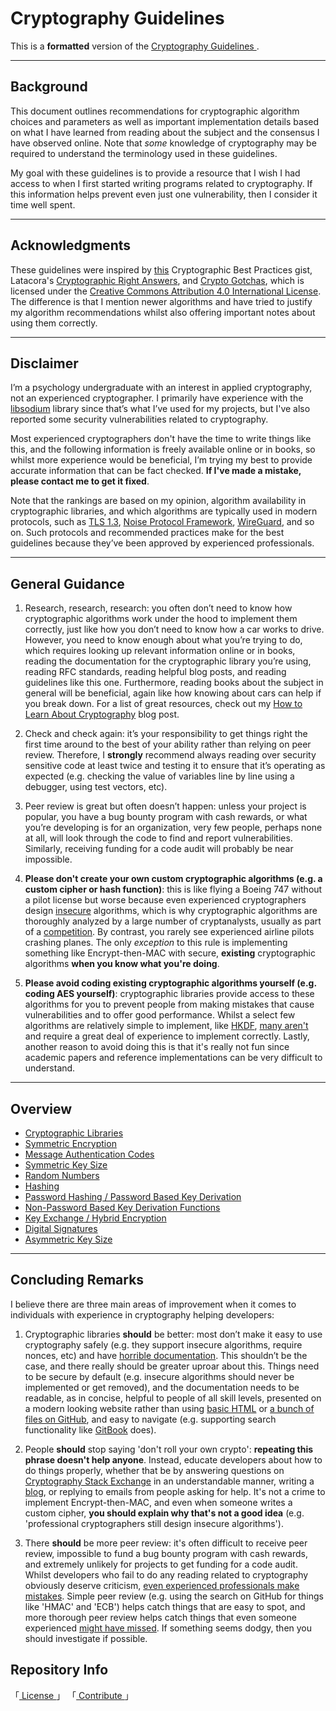 
[ License ]: https://creativecommons.org/licenses/by-sa/4.0/
[ Creative Commons ]: https://i.creativecommons.org/l/by-sa/4.0/88x31.png
[ Inspiration ]: https://gist.github.com/atoponce/07d8d4c833873be2f68c34f9afc5a78a#file-gistfile1-md
[ Latacora ]: https://latacora.singles/2018/04/03/cryptographic-right-answers.html
[ Gotchas ]: https://github.com/SalusaSecondus/CryptoGotchas
[ Samuel ]: https://samuellucas.com/
[ Discussions ]: https://github.com/samuel-lucas6/Cryptography-Guidelines/discussions
[ Pull Request ]: https://github.com/samuel-lucas6/Cryptography-Guidelines/pulls
[ Libsodium ]: https://doc.libsodium.org/
[ TLS1.3 ]: https://www.davidwong.fr/tls13/
[ Noise Protocol ]: https://noiseprotocol.org/noise.html
[ WireGuard ]: https://www.wireguard.com/protocol/
[ Learn Cryptography ]: https://samuellucas.com/blog/how-to-learn-about-cryptography.html
[ Sha3 ]: https://competitions.cr.yp.to/sha3.html
[ Competition ]: https://competitions.cr.yp.to/index.html
[ Simple Implementation ]: https://datatracker.ietf.org/doc/html/rfc5869
[ Difficult Implementation ]: https://loup-vaillant.fr/articles/implementing-elligator
[ Horrible Documentation ]: https://www.openssl.org/docs/
[ Basic HTML ]: https://nacl.cr.yp.to/index.html
[ Github Files ]: https://github.com/google/tink/tree/master/docs
[ Stack Exchange ]: https://crypto.stackexchange.com/
[ Search Functionality ]: https://doc.libsodium.org/
[ Professional Mistakes ]: https://github.com/agl/ed25519/issues/27
[ Missed Mistakes ]: https://github.com/str4d/rage/issues/195
[ Cryptography Guidelines ]: https://github.com/samuel-lucas6/Cryptography-Guidelines
[ Contribute ]: ./CONTRIBUTE.md


# Cryptography Guidelines

This is a **formatted** version of the [ Cryptography Guidelines ].


---

## Background

This document outlines recommendations for cryptographic algorithm choices and parameters as well as important implementation details based on what I have learned from reading about the subject and the consensus I have observed online. Note that *some* knowledge of cryptography may be required to understand the terminology used in these guidelines.

My goal with these guidelines is to provide a resource that I wish I had access to when I first started writing programs related to cryptography. If this information helps prevent even just one vulnerability, then I consider it time well spent.

---

## Acknowledgments

These guidelines were inspired by [this][ Inspiration ] Cryptographic Best Practices gist, Latacora's [Cryptographic Right Answers][ Latacora ], and [Crypto Gotchas][ Gotchas ], which is licensed under the [Creative Commons Attribution 4.0 International License][ License ]. The difference is that I mention newer algorithms and have tried to justify my algorithm recommendations whilst also offering important notes about using them correctly.

---

## Disclaimer

I’m a psychology undergraduate with an interest in applied cryptography, not an experienced cryptographer. I primarily have experience with the [libsodium][ Libsodium ] library since that’s what I’ve used for my projects, but I've also reported some security vulnerabilities related to cryptography.

Most experienced cryptographers don't have the time to write things like this, and the following information is freely available online or in books, so whilst more experience would be beneficial, I’m trying my best to provide accurate information that can be fact checked. **If I've made a mistake, please contact me to get it fixed**.

Note that the rankings are based on my opinion, algorithm availability in cryptographic libraries, and which algorithms are typically used in modern protocols, such as [TLS 1.3][ TLS1.3 ], [Noise Protocol Framework][ Noise Protocol ], [WireGuard][ WireGuard ], and so on. Such protocols and recommended practices make for the best guidelines because they’ve been approved by experienced professionals.

---

## General Guidance

1. Research, research, research: you often don’t need to know how cryptographic algorithms work under the hood to implement them correctly, just like how you don’t need to know how a car works to drive. However, you need to know enough about what you’re trying to do, which requires looking up relevant information online or in books, reading the documentation for the cryptographic library you’re using, reading RFC standards, reading helpful blog posts, and reading guidelines like this one. Furthermore, reading books about the subject in general will be beneficial, again like how knowing about cars can help if you break down. For a list of great resources, check out my [How to Learn About Cryptography][ Learn Cryptography ] blog post.

2. Check and check again: it’s your responsibility to get things right the first time around to the best of your ability rather than relying on peer review. Therefore, I **strongly** recommend always reading over security sensitive code at least twice and testing it to ensure that it’s operating as expected (e.g. checking the value of variables line by line using a debugger, using test vectors, etc).

3. Peer review is great but often doesn’t happen: unless your project is popular, you have a bug bounty program with cash rewards, or what you’re developing is for an organization, very few people, perhaps none at all, will look through the code to find and report vulnerabilities. Similarly, receiving funding for a code audit will probably be near impossible.

4. **Please don't create your own custom cryptographic algorithms (e.g. a custom cipher or hash function)**: this is like flying a Boeing 747 without a pilot license but worse because even experienced cryptographers design [insecure][ Sha3 ] algorithms, which is why cryptographic algorithms are thoroughly analyzed by a large number of cryptanalysts, usually as part of a [competition][ Competition ]. By contrast, you rarely see experienced airline pilots crashing planes. The only *exception* to this rule is implementing something like Encrypt-then-MAC with secure, **existing** cryptographic algorithms **when you know what you're doing**.

5. **Please avoid coding existing cryptographic algorithms yourself (e.g. coding AES yourself)**: cryptographic libraries provide access to these algorithms for you to prevent people from making mistakes that cause vulnerabilities and to offer good performance. Whilst a select few algorithms are relatively simple to implement, like [HKDF][ Simple Implementation ], [many aren't][ Difficult Implementation ] and require a great deal of experience to implement correctly. Lastly, another reason to avoid doing this is that it's really not fun since academic papers and reference implementations can be very difficult to understand.

---

## Overview

- [ Cryptographic Libraries ]( ./Sections/Libraries.md )
- [ Symmetric Encryption ]( ./Sections/Symmetric%20Encryption.md )
- [ Message Authentication Codes ]( ./Sections/Message%20Authentication.md )
- [ Symmetric Key Size ]( ./Sections/Symmetric%20Keys.md )
- [ Random Numbers ]( ./Sections/Random%20Numbers.md )
- [ Hashing ]( ./Sections/Hashing.md )
- [ Password Hashing / Password Based Key Derivation ]( ./Sections/Key%20Derivation%20-%20Password.md )
- [ Non-Password Based Key Derivation Functions ]( ./Sections/Key%20Derivation%20-%20NonPassword.md )
- [ Key Exchange / Hybrid Encryption ]( ./Sections/Hybrid%20Encryption.md )
- [ Digital Signatures ]( ./Sections/Digital%20Signatures.md )
- [ Asymmetric Key Size ]( ./Sections/Asymmetric%20Keys.md )

---

## Concluding Remarks

I believe there are three main areas of improvement when it comes to individuals with experience in cryptography helping developers:

1. Cryptographic libraries **should** be better: most don’t make it easy to use cryptography safely (e.g. they support insecure algorithms, require nonces, etc) and have [horrible documentation][ Horrible Documentation ]. This shouldn’t be the case, and there really should be greater uproar about this. Things need to be secure by default (e.g. insecure algorithms should never be implemented or get removed), and the documentation needs to be readable, as in concise, helpful to people of all skill levels, presented on a modern looking website rather than using [basic HTML][ Basic HTML ] or [a bunch of files on GitHub][ Github Files ], and easy to navigate (e.g. supporting search functionality like [GitBook][ Search Functionality ] does).

2. People **should** stop saying 'don't roll your own crypto': **repeating this phrase doesn't help anyone**. Instead, educate developers about how to do things properly, whether that be by answering questions on [Cryptography Stack Exchange][ Stack Exchange ] in an understandable manner, writing a [blog](https://soatok.blog/), or replying to emails from people asking for help. It's not a crime to implement Encrypt-then-MAC, and even when someone writes a custom cipher, **you should explain why that's not a good idea** (e.g. 'professional cryptographers still design insecure algorithms').

3. There **should** be more peer review: it's often difficult to receive peer review, impossible to fund a bug bounty program with cash rewards, and extremely unlikely for projects to get funding for a code audit. Whilst developers who fail to do any reading related to cryptography obviously deserve criticism, [even experienced professionals make mistakes][ Professional Mistakes ]. Simple peer review (e.g. using the search on GitHub for things like 'HMAC' and 'ECB') helps catch things that are easy to spot, and more thorough peer review helps catch things that even someone experienced [might have missed][ Missed Mistakes ]. If something seems dodgy, then you should investigate if possible.


## Repository Info

「[ License ]」 「[ Contribute ]」
